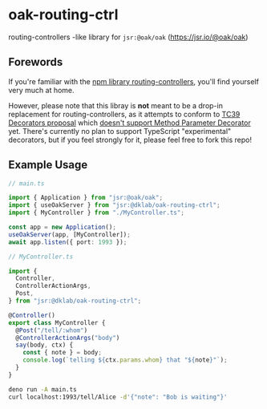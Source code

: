 # oak-routing-ctrl

routing-controllers -like library for `jsr:@oak/oak` (https://jsr.io/@oak/oak)

## Forewords

If you're familiar with the [npm library routing-controllers](https://www.npmjs.com/package/routing-controllers), you'll find yourself very much at home.

However, please note that this libray is **not** meant to be a drop-in replacement for routing-controllers, as it attempts to conform to [TC39 Decorators proposal](https://github.com/tc39/proposal-decorators) which [doesn't support Method Parameter Decorator](https://github.com/tc39/proposal-decorators?tab=readme-ov-file#comparison-with-typescript-experimental-decorators) yet. There's currently no plan to support TypeScript "experimental" decorators, but if you feel strongly for it, please feel free to fork this repo!

## Example Usage

```ts
// main.ts

import { Application } from "jsr:@oak/oak";
import { useOakServer } from "jsr:@dklab/oak-routing-ctrl";
import { MyController } from "./MyController.ts";

const app = new Application();
useOakServer(app, [MyController]);
await app.listen({ port: 1993 });
```

```ts
// MyController.ts

import {
  Controller,
  ControllerActionArgs,
  Post,
} from "jsr:@dklab/oak-routing-ctrl";

@Controller()
export class MyController {
  @Post("/tell/:whom")
  @ControllerActionArgs("body")
  say(body, ctx) {
    const { note } = body;
    console.log(`telling ${ctx.params.whom} that "${note}"`);
  }
}
```

```bash
deno run -A main.ts
curl localhost:1993/tell/Alice -d'{"note": "Bob is waiting"}'
```
